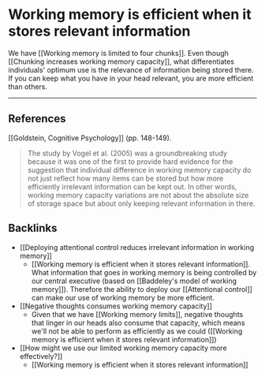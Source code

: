 # Working memory is efficient when it stores relevant information
We have [[Working memory is limited to four chunks]]. Even though [[Chunking increases working memory capacity]], what differentiates individuals' optimum use is the relevance of information being stored there. If you can keep what you have in your head relevant, you are more efficient than others.

- - -
## References
[[Goldstein, Cognitive Psychology]] (pp. 148-149).
> The study by Vogel et al. (2005) was a groundbreaking study because it was one of the first to provide hard evidence for the suggestion that individual difference in working memory capacity do not just reflect how many items can be stored but how more efficiently irrelevant information can be kept out.
> In other words, working memory capacity variations are not about the absolute size of storage space but about only keeping relevant information in there.

## Backlinks
* [[Deploying attentional control reduces irrelevant information in working memory]]
	* [[Working memory is efficient when it stores relevant information]]. What information that goes in working memory is being controlled by our central executive (based on [[Baddeley's model of working memory]]). Therefore the ability to deploy our [[Attentional control]] can make our use of working memory be more efficient.
* [[Negative thoughts consumes working memory capacity]]
	* Given that we have [[Working memory limits]], negative thoughts that linger in our heads also consume that capacity, which means we'll not be able to perform as efficiently as we could ([[Working memory is efficient when it stores relevant information]])
* [[How might we use our limited working memory capacity more effectively?]]
	* [[Working memory is efficient when it stores relevant information]]

<!-- #evergreen -->

<!-- {BearID:7993361D-16C4-49BC-B1DF-B045C928B4CA-54416-00000AE463EE7659} -->
